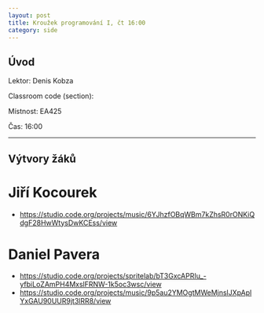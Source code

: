 ```yaml
---
layout: post
title: Kroužek programování I, čt 16:00
category: side
---
```

## Úvod

Lektor: Denis Kobza

Classroom code (section): 

Místnost: EA425

Čas: 16:00

---
## Výtvory žáků

# Jiří Kocourek
- <https://studio.code.org/projects/music/6YJhzfOBqWBm7kZhsR0rONKiQdgF28HwWtysDwKCEss/view>

# Daniel Pavera
- <https://studio.code.org/projects/spritelab/bT3GxcAPRIu_-yfbiLoZAmPH4MxslFRNW-1k5oc3wsc/view>
- <https://studio.code.org/projects/music/9p5au2YMOgtMWeMjnslJXpAplYxGAU90UUR9jt3lRR8/view>
